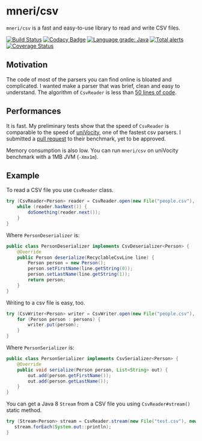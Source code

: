 # mneri/csv
`mneri/csv` is a fast and easy-to-use library to read and write CSV files.

[![Build Status](https://travis-ci.org/mneri/csv.svg?branch=master)](https://travis-ci.org/mneri/csv)
[![Codacy Badge](https://api.codacy.com/project/badge/Grade/d30b8cc221234302a0f4686cd9a38f42)](https://app.codacy.com/app/mneri_2/csv?utm_source=github.com&utm_medium=referral&utm_content=mneri/csv&utm_campaign=Badge_Grade_Dashboard)
[![Language grade: Java](https://img.shields.io/lgtm/grade/java/g/mneri/csv.svg?logo=lgtm&logoWidth=18)](https://lgtm.com/projects/g/mneri/csv/context:java)
[![Total alerts](https://img.shields.io/lgtm/alerts/g/mneri/csv.svg?logo=lgtm&logoWidth=18)](https://lgtm.com/projects/g/mneri/csv/alerts/)
[![Coverage Status](https://coveralls.io/repos/github/mneri/csv/badge.svg?branch=master)](https://coveralls.io/github/mneri/csv?branch=master)

## Motivation
The code of most of the parsers you can find online is bloated and complicated. I wanted make a parser that was brief,
clean and easy to understand. The algorithm of `CsvReader` is less than
[50 lines of code](https://github.com/mneri/csv/blob/master/src/main/java/me/mneri/csv/CsvReader.java#L171).

## Performances
It is fast. My preliminary tests show that the speed of `CsvReader` is comparable to the speed of
[uniVocity](https://github.com/uniVocity/univocity-parsers), one of the fastest csv parsers. I submitted a
[pull request](https://github.com/uniVocity/csv-parsers-comparison/pull/23) to their benchmark, yet to be approved.

Memory consumption is also low. You can run `mneri/csv` on uniVocity benchmark with a 1MB JVM (`-Xmx1m`).

## Example
To read a CSV file you use `CsvReader` class.

```java
try (CsvReader<Person> reader = CsvReader.open(new File("people.csv"), new PersonDeserializer())) {
    while (reader.hasNext()) {
        doSomething(reader.next());
    }
}
```

Where `PersonDeserializer` is:

```java
public class PersonDeserializer implements CsvDeserializer<Person> {
    @Override
    public Person deserialize(RecyclableCsvLine line) {
        Person person = new Person();
        person.setFirstName(line.getString(0));
        person.setLastName(line.getString(1));
        return person;
    }
}
```

Writing to a csv file is easy, too.

```java
try (CsvWriter<Person> writer = CsvWriter.open(new File("people.csv"), new PersonSerializer())) {
    for (Person person : persons) {
        writer.put(person);
    }
}
```

Where `PersonSerializer` is:

```java
public class PersonSerializer implements CsvSerializer<Person> {
    @Override
    public void serialize(Person person, List<String> out) {
        out.add(person.getFirstName());
        out.add(person.getLastName());
    }
}
```

You can get a Java 8 `Stream` from a CSV file you using `CsvReader#stream()` static method.

```java
try (Stream<Person> stream = CsvReader.stream(new File("test.csv"), new PersonDeserializer())) {
   stream.forEach(System.out::println);
}
```
